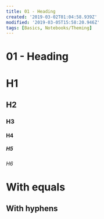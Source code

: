 ```yaml
---
title: 01 - Heading
created: '2019-03-02T01:04:58.939Z'
modified: '2019-03-05T15:58:20.946Z'
tags: [Basics, Notebooks/Theming]
---
```

# 01 - Heading

# H1
## H2
### H3
#### H4
##### H5
###### H6

With equals
===

With hyphens
---

